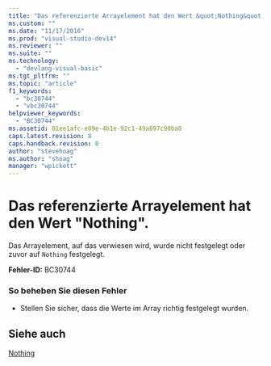 ```yaml
---
title: "Das referenzierte Arrayelement hat den Wert &quot;Nothing&quot;. | Microsoft Docs"
ms.custom: ""
ms.date: "11/17/2016"
ms.prod: "visual-studio-dev14"
ms.reviewer: ""
ms.suite: ""
ms.technology: 
  - "devlang-visual-basic"
ms.tgt_pltfrm: ""
ms.topic: "article"
f1_keywords: 
  - "bc30744"
  - "vbc30744"
helpviewer_keywords: 
  - "BC30744"
ms.assetid: 01ee1afc-e09e-4b1e-92c1-49a697c90ba0
caps.latest.revision: 8
caps.handback.revision: 8
author: "stevehoag"
ms.author: "shoag"
manager: "wpickett"
---
```

# Das referenzierte Arrayelement hat den Wert &quot;Nothing&quot;.
Das Arrayelement, auf das verwiesen wird, wurde nicht festgelegt oder zuvor auf `Nothing` festgelegt.  
  
 **Fehler\-ID:** BC30744  
  
### So beheben Sie diesen Fehler  
  
-   Stellen Sie sicher, dass die Werte im Array richtig festgelegt wurden.  
  
## Siehe auch  
 [Nothing](../../visual-basic/language-reference/nothing.md)